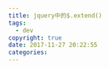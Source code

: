 ```yaml
---
title: jquery中的$.extend()
tags:
  - dev
copyright: true
date: 2017-11-27 20:22:55
categories:
---
```


<!--more-->
